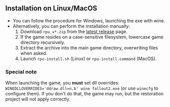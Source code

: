 ## Installation on Linux/MacOS

- You can follow the procedure for Windows, launching the exe with wine.
- Alternatively, you can perform the installation manually:
  1. Download `rpu_v*.zip` from the [latest release](https://github.com/BGforgeNet/Fallout2_Restoration_Project/releases/latest) page.
  1. If the game resides on a case-sensitive filesystem, lowercase game directory recursively.
  1. Extract the archive into the main game directory, overwriting files when asked.
  1. Launch `rpu-install.sh` (Linux) or `rpu-install.command` (MacOS).

### Special note
When launching the game, you **must** set dll overrides: `WINEDLLOVERRIDES='ddraw.dll=n,b' wine fallout2.exe` (or use `winecfg` to configure them). If you don't do that, the game may run, but the restoration project will not apply correctly.
